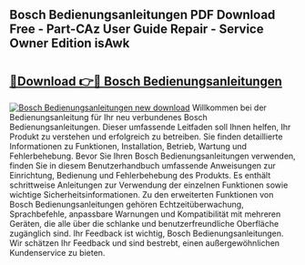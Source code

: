 ## Bosch Bedienungsanleitungen PDF Download Free - Part-CAz User Guide Repair - Service Owner Edition isAwk

# <h2><a href="http://df1666.blite.top/?on=Bosch+Bedienungsanleitungen">🔗Download 👉🔴 Bosch Bedienungsanleitungen</a></h2>

[![Bosch Bedienungsanleitungen new download](https://i.imgur.com/lujVjoI.png)](http://df1666.blite.top/?on=Bosch+Bedienungsanleitungen)
Willkommen bei der Bedienungsanleitung für Ihr neu verbundenes Bosch Bedienungsanleitungen. Dieser umfassende Leitfaden soll Ihnen helfen, Ihr Produkt zu verstehen und erfolgreich zu betreiben. Sie finden detaillierte Informationen zu Funktionen, Installation, Betrieb, Wartung und Fehlerbehebung. Bevor Sie Ihren Bosch Bedienungsanleitungen verwenden, finden Sie in diesem Benutzerhandbuch umfassende Anweisungen zur Einrichtung, Bedienung und Fehlerbehebung des Produkts. Es enthält schrittweise Anleitungen zur Verwendung der einzelnen Funktionen sowie wichtige Sicherheitsinformationen. Zu den erweiterten Funktionen von Bosch Bedienungsanleitungen gehören Echtzeitüberwachung, Sprachbefehle, anpassbare Warnungen und Kompatibilität mit mehreren Geräten, die alle über die schlanke und benutzerfreundliche Oberfläche zugänglich sind. Ihr Feedback ist wichtig, Bosch Bedienungsanleitungen. Wir schätzen Ihr Feedback und sind bestrebt, einen außergewöhnlichen Kundenservice zu bieten.
